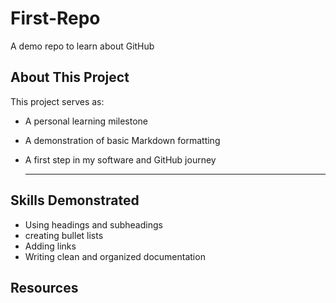 # First-Repo
A demo repo to learn about GitHub

## About This Project

This project serves as:
- A personal learning milestone
- A demonstration of basic Markdown formatting
- A first step in my software and GitHub journey

  ---

## Skills Demonstrated

- Using headings and subheadings
- creating bullet lists
- Adding links
- Writing clean and organized documentation

## Resources
